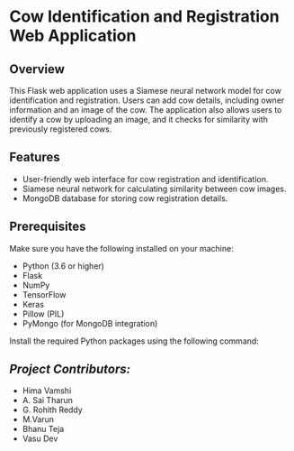 # Cow Identification and Registration Web Application

## Overview

This Flask web application uses a Siamese neural network model for cow identification and registration. Users can add cow details, including owner information and an image of the cow. The application also allows users to identify a cow by uploading an image, and it checks for similarity with previously registered cows.

## Features

- User-friendly web interface for cow registration and identification.
- Siamese neural network for calculating similarity between cow images.
- MongoDB database for storing cow registration details.

## Prerequisites

Make sure you have the following installed on your machine:

- Python (3.6 or higher)
- Flask
- NumPy
- TensorFlow
- Keras
- Pillow (PIL)
- PyMongo (for MongoDB integration)

Install the required Python packages using the following command:

## *Project Contributors:*
- Hima Vamshi
- A. Sai Tharun
- G. Rohith Reddy
- M.Varun
- Bhanu Teja
- Vasu Dev
